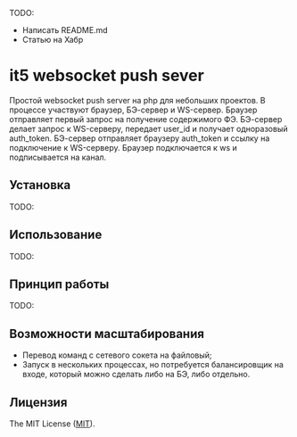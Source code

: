 TODO:

- Написать README.md
- Статью на Хабр

# it5 websocket push sever

Простой websocket push server на php для небольших проектов.
В процессе участвуют браузер, БЭ-сервер и WS-сервер.
Браузер отправляет первый запрос на получение содержимого ФЭ.
БЭ-сервер делает запрос к WS-серверу, передает user_id и получает одноразовый auth_token.
БЭ-сервер отправляет браузеру auth_token и ссылку на подключение к WS-серверу.
Браузер подключается к ws и подписывается на канал.

## Установка

TODO:

## Использование

TODO:

## Принцип работы

TODO:

## Возможности масштабирования
- Перевод команд с сетевого сокета на файловый;
- Запуск в нескольких процессах, но потребуется балансировщик на входе, который можно сделать либо на БЭ, либо отдельно.

## Лицензия

The MIT License ([MIT](https://github.com/dnoegel/php-xdg-base-dir/blob/master/LICENSE)).
